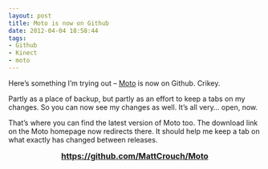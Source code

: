 ```yaml
---
layout: post
title: Moto is now on Github
date: 2012-04-04 18:58:44
tags:
- Github
- Kinect
- moto
---
```

<p>Here’s something I’m trying out – <a href="http://www.mattcrouch.net/moto/">Moto</a> is now on Github. Crikey.</p>
<p>Partly as a place of backup, but partly as an effort to keep a tabs on my changes. So you can now see my changes as well. It’s all very… open, now.</p>
<p>That’s where you can find the latest version of Moto too. The download link on the Moto homepage now redirects there. It should help me keep a tab on what exactly has changed between releases.</p>
<p align="center"><a title="https://github.com/MattCrouch/Moto" href="https://github.com/MattCrouch/Moto"><strong><span style="font-size: medium;">https://github.com/MattCrouch/Moto</span></strong></a></p>
